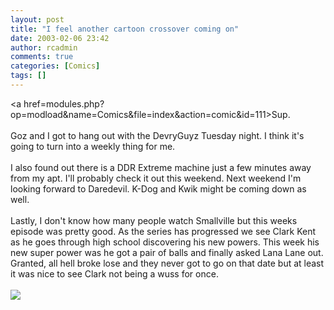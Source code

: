 ```yaml
---
layout: post
title: "I feel another cartoon crossover coming on"
date: 2003-02-06 23:42
author: rcadmin
comments: true
categories: [Comics]
tags: []
---
```

<a href=modules.php?op=modload&name=Comics&file=index&action=comic&id=111>Sup.</a>
<br />
<br />
Goz and I got to hang out with the DevryGuyz Tuesday night. I think it's going to turn into a weekly thing for me. 
<br />
<br />
I also found out there is a DDR Extreme machine just a few minutes away from my apt. I'll probably check it out this weekend. Next weekend I'm looking forward to Daredevil. K-Dog and Kwik might be coming down as well.
<br />
<br />
Lastly, I don't know how many people watch Smallville but this weeks episode was pretty good. As the series has progressed we see Clark Kent as he goes through high school discovering his new powers. This week his new super power was he got a pair of balls and finally asked Lana Lane out. Granted, all hell broke lose and they never got to go on that date but at least it was nice to see Clark not being a wuss for once.<br /><br /><!--more--><img src='http://dl.bitsmack.com/comics/20030207.jpg'   />
